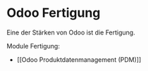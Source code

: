 # Odoo Fertigung
Eine der Stärken von Odoo ist die Fertigung.

Module Fertigung:

* [[Odoo Produktdatenmanagement (PDM)]]
